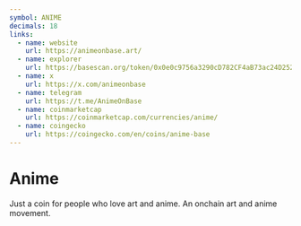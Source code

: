 ```yaml
---
symbol: ANIME
decimals: 18
links:
  - name: website
    url: https://animeonbase.art/
  - name: explorer
    url: https://basescan.org/token/0x0e0c9756a3290cD782CF4aB73ac24D25291c9564
  - name: x
    url: https://x.com/animeonbase
  - name: telegram
    url: https://t.me/AnimeOnBase
  - name: coinmarketcap
    url: https://coinmarketcap.com/currencies/anime/
  - name: coingecko
    url: https://coingecko.com/en/coins/anime-base
---
```


# Anime

Just a coin for people who love art and anime. An onchain art and anime movement.

